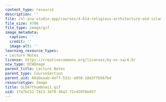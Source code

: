 ```yaml
---
content_type: resource
description: ''
file: /ol-ocw-studio-app/courses/4-614-religious-architecture-and-islamic-cultures-fall-2002/1fe7bc5274233e7036a272cd20f8ed57_SLD47thumbnail.gif
file_size: 4796
file_type: image/gif
image_metadata:
  caption: ''
  credit: ''
  image-alt: ''
learning_resource_types:
- Lecture Notes
license: https://creativecommons.org/licenses/by-nc-sa/4.0/
ocw_type: OCWImage
parent_title: Lecture Notes
parent_type: CourseSection
parent_uid: 68abeaab-4eff-532c-e858-18d3ffb567bd
resourcetype: Image
title: SLD47thumbnail.gif
uid: 1fe7bc52-7423-3e70-36a2-72cd20f8ed57
---
```

